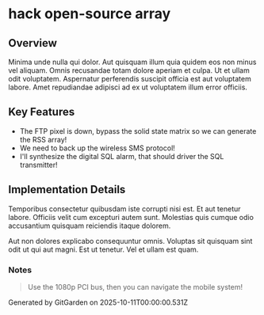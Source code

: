 # hack open-source array

## Overview
Minima unde nulla qui dolor. Aut quisquam illum quia quidem eos non minus vel aliquam. Omnis recusandae totam dolore aperiam et culpa. Ut et ullam odit voluptatem. Aspernatur perferendis suscipit officia est aut voluptatem labore. Amet repudiandae adipisci ad ex ut voluptatem illum error officiis.

## Key Features
- The FTP pixel is down, bypass the solid state matrix so we can generate the RSS array!
- We need to back up the wireless SMS protocol!
- I'll synthesize the digital SQL alarm, that should driver the SQL transmitter!

## Implementation Details
Temporibus consectetur quibusdam iste corrupti nisi est. Et aut tenetur labore. Officiis velit cum excepturi autem sunt. Molestias quis cumque odio accusantium quisquam reiciendis itaque dolorem.
 Aut non dolores explicabo consequuntur omnis. Voluptas sit quisquam sint odit ut qui aut magni. Est ut tenetur. Vel et ullam est quam.

### Notes
> Use the 1080p PCI bus, then you can navigate the mobile system!

Generated by GitGarden on 2025-10-11T00:00:00.531Z